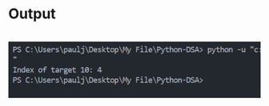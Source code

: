 <h1>Output<h1>
<img src="/Python-for-DSA/Day-12/Screenshot 2025-02-02 001609.png" alt="Day 12 Output" width="600">